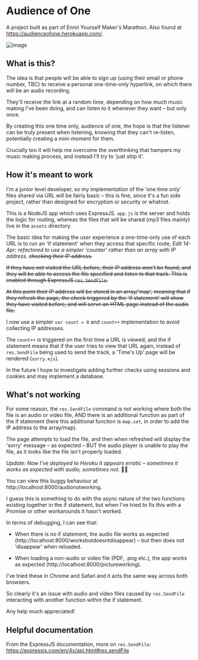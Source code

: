 # Audience of One

A project built as part of Enrol Yourself Maker's Marathon. Also found at https://audienceofone.herokuapp.com/.

![image](https://images.squarespace-cdn.com/content/v1/5fbab6bc04e61e79d7d1e43c/1612731671048-45T8XZE2C8B11OVOETNS/ke17ZwdGBToddI8pDm48kNiEM88mrzHRsd1mQ3bxVct7gQa3H78H3Y0txjaiv_0fDoOvxcdMmMKkDsyUqMSsMWxHk725yiiHCCLfrh8O1z4YTzHvnKhyp6Da-NYroOW3ZGjoBKy3azqku80C789l0s0XaMNjCqAzRibjnE_wBlkZ2axuMlPfqFLWy-3Tjp4nKScCHg1XF4aLsQJlo6oYbA/conceptual+illustration+%238_audience+of+one.jpg)

## What is this?

The idea is that people will be able to sign up (using their email or phone number, TBC) to receive a personal one-time-only hyperlink, on which there will be an audio recording.

They'll receive the link at a random time, depending on how much music making I've been doing, and can listen to it whenever they want – but only once.

By creating this one time only, audience of one, the hope is that the listener can be truly present when listening, knowing that they can't re-listen, potentially creating a mini-moment for them.

Crucially too it will help me overcome the overthinking that hampers my music making process, and instead I'll try to 'just ship it'.

## How it's meant to work

I'm a junior level developer, so my implementation of the 'one time only' files shared via URL will be fairly basic – this is fine, since it's a fun side project, rather than designed for encryption or security or whatnot.

This is a NodeJS app which uses ExpressJS. `app.js` is the server and holds the logic for routing, whereas the files that will be shared (mp3 files mainly) live in the `assets` directory.

The basic idea for making the user experience a one-time-only use of each URL is to run an 'if statement' when they access that specific route, _Edit 14-Apr: refactored to use a simpler 'counter' rather than an array with IP address._ ~~checking their IP address.~~

~~If they have not visited the URL before, their IP address won't be found, and they will be able to access the file specified and listen to that track. This is enabled through ExpressJS `res.SendFile`.~~

~~At this point their IP address will be stored in an array/'map', meaning that if they refresh the page, the check triggered by the 'if statement' will show they have visited before, and will serve an HTML page instead of the audio file.~~

I now use a simpler `var count = 0` and `count++` implementation to avoid collecting IP addresses.

The `count++` is triggered on the first time a URL is viewed, and the if statement means that if the user tries to view that URL again, instead of `res.SendFile` being used to send the track, a 'Time's Up' page will be rendered (`sorry.ejs`).

In the future I hope to investigate adding further checks using sessions and cookies and may implement a database.

## What's not working

For some reason, the `res.SendFile` command is not working where both the file is an audio or video file, AND there is an additional function as part of the if statement (here this additional function is `map.set`, in order to add the IP address to the array/map).

The page attempts to load the file, and then when refreshed will display the 'sorry' message – as expected – BUT the audio player is unable to play the file, as it looks like the file isn't properly loaded.

_Update: Now I've deployed to Heroku it appears erratic – sometimes it works as expected with audio, sometimes not._ 🤷‍♀️

You can view this buggy behaviour at http://localhost:8000/audionotworking.

I guess this is something to do with the async nature of the two functions existing together in the if statement, but when I've tried to fix this with a Promise or other workarounds it hasn't worked.

In terms of debugging, I can see that:

* When there is no if statement, the audio file works as expected (http://localhost:8000/worksbutdoesntdisappear) – but then does not 'disappear' when reloaded.

* When loading a non-audio or video file (PDF, .png etc.), the app works as expected (http://localhost:8000/pictureworking).

I've tried these in Chrome and Safari and it acts the same way across both browsers.

So clearly it's an issue with audio and video files caused by `res.SendFile` interacting with another function within the if statement.

Any help much appreciated!


## Helpful documentation

From the ExpressJS documentation, more on `res.SendFile`:
https://expressjs.com/en/4x/api.html#res.sendFile
